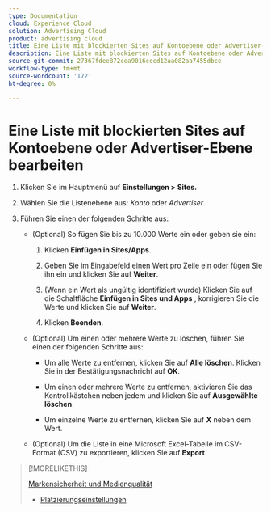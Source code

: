 ```yaml
---
type: Documentation
cloud: Experience Cloud
solution: Advertising Cloud
product: advertising cloud
title: Eine Liste mit blockierten Sites auf Kontoebene oder Advertiser-Ebene bearbeiten
description: Eine Liste mit blockierten Sites auf Kontoebene oder Advertiser-Ebene bearbeiten
source-git-commit: 27367fdee872cea9016cccd12aa082aa7455dbce
workflow-type: tm+mt
source-wordcount: '172'
ht-degree: 0%

---
```



# Eine Liste mit blockierten Sites auf Kontoebene oder Advertiser-Ebene bearbeiten

1. Klicken Sie im Hauptmenü auf **Einstellungen > Sites.**

1. Wählen Sie die Listenebene aus: *Konto* oder *Advertiser*.

1. Führen Sie einen der folgenden Schritte aus:

   * (Optional) So fügen Sie bis zu 10.000 Werte ein oder geben sie ein:

      1. Klicken **Einfügen in Sites/Apps**.

      1. Geben Sie im Eingabefeld einen Wert pro Zeile ein oder fügen Sie ihn ein und klicken Sie auf **Weiter**.

      1. (Wenn ein Wert als ungültig identifiziert wurde) Klicken Sie auf die Schaltfläche **Einfügen in Sites und Apps** , korrigieren Sie die Werte und klicken Sie auf **Weiter**.

      1. Klicken **Beenden**.
   * (Optional) Um einen oder mehrere Werte zu löschen, führen Sie einen der folgenden Schritte aus:

      * Um alle Werte zu entfernen, klicken Sie auf **Alle löschen**. Klicken Sie in der Bestätigungsnachricht auf **OK**.

      * Um einen oder mehrere Werte zu entfernen, aktivieren Sie das Kontrollkästchen neben jedem und klicken Sie auf **Ausgewählte löschen**.

      * Um einzelne Werte zu entfernen, klicken Sie auf **X** neben dem Wert.
   * (Optional) Um die Liste in eine Microsoft Excel-Tabelle im CSV-Format (CSV) zu exportieren, klicken Sie auf **Export**.



>[!MORELIKETHIS]
>
> [Markensicherheit und Medienqualität](/help/dsp/introduction/features/brand-safety-media-quality.md)
>* [Platzierungseinstellungen](/help/dsp/campaign-management/placements/placement-settings.md)

